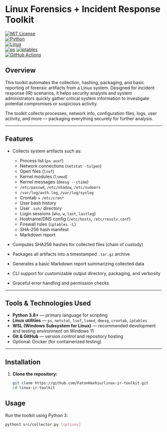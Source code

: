 # Linux Forensics + Incident Response Toolkit

[![MIT License](https://img.shields.io/badge/License-MIT-yellow.svg)](LICENSE)  
[![Python](https://img.shields.io/badge/Python-3.8%2B-blue)](https://www.python.org/)  
[![Linux](https://img.shields.io/badge/Linux-Ubuntu-orange)](https://ubuntu.com/)  
[![ps](https://img.shields.io/badge/ps-procps-green)](https://gitlab.com/procps-ng/procps) 
[![iptables](https://img.shields.io/badge/iptables-GPL-red)](https://netfilter.org/projects/iptables/index.html)  
[![GitHub Actions](https://github.com/FatonHaxhiu/linux-ir-toolkit/actions/workflows/ci.yml/badge.svg)](https://github.com/FatonHaxhiu/linux-ir-toolkit/actions/workflows/ci.yml)



## Overview

This toolkit automates the collection, hashing, packaging, and basic reporting of forensic artifacts from a Linux system. Designed for incident response (IR) scenarios, it helps security analysts and system administrators quickly gather critical system information to investigate potential compromises or suspicious activity.

The toolkit collects processes, network info, configuration files, logs, user activity, and more — packaging everything securely for further analysis.

---

## Features

- Collects system artifacts such as:
  - Process list (`ps auxf`)
  - Network connections (`netstat -tulpen`)
  - Open files (`lsof`)
  - Kernel modules (`lsmod`)
  - Kernel messages (`dmesg --ctime`)
  - `/etc/passwd`, `/etc/shadow`, `/etc/sudoers`
  - `/var/log/auth.log`, `/var/log/syslog`
  - Crontab + `/etc/cron*`
  - User bash history
  - User `.ssh/` directory
  - Login sessions (`who`, `w`, `last`, `lastlog`)
  - Hostname/DNS config (`/etc/hosts`, `/etc/resolv.conf`)
  - Firewall rules (`iptables -L`)
  - SHA-256 hash manifest
  - Markdown report

- Computes SHA256 hashes for collected files (chain of custody)

- Packages all artifacts into a timestamped `.tar.gz` archive

- Generates a basic Markdown report summarizing collected data

- CLI support for customizable output directory, packaging, and verbosity

- Graceful error handling and permission checks

---

## Tools & Technologies Used

- **Python 3.8+** — primary language for scripting  
- **Linux utilities** — `ps`, `netstat`, `lsof`, `lsmod`, `dmesg`, `crontab`, `iptables`  
- **WSL (Windows Subsystem for Linux)** — recommended development and testing environment on Windows 11  
- **Git & GitHub** — version control and repository hosting  
- Optional: Docker (for containerized testing)

---

## Installation

1. **Clone the repository:**

   ```bash
   git clone https://github.com/FatonHaxhiu/linux-ir-toolkit.git
   cd linux-ir-toolkit

## Usage

Run the toolkit using Python 3:

```bash
python3 src/collector.py [options]
